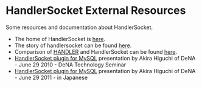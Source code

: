 # HandlerSocket External Resources

Some resources and documentation about HandlerSocket.

- The home of HandlerSocket is [here](https://github.com/DeNA/HandlerSocket-Plugin-for-MySQL).
- The story of handlersocket can be found [here](http://yoshinorimatsunobu.blogspot.com/2010/10/using-mysql-as-nosql-story-for.html).
- Comparison of [HANDLER](/sql-statements-structure/nosql/handler/) and HandlerSocket can be found [here](http://varokism.blogspot.com/2010/12/using-mysql-as-nosql-story-for_27.html).
- [HandlerSocket plugin for MySQL](http://www.slideshare.net/akirahiguchi/handlersocket-20100629en-5698215) presentation by Akira Higuchi of DeNA - June 29 2010 - DeNA Technology Seminar
- [HandlerSocket plugin for MySQL](http://www.slideshare.net/akirahiguchi/handlersocket-plugin-for-mysql-4664154) presentation by Akira Higuchi of DeNA - June 29 2011 - in Japanese